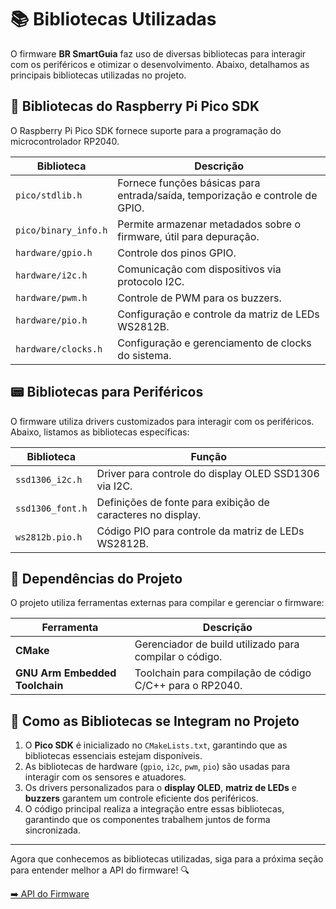 # 📚 Bibliotecas Utilizadas

O firmware **BR SmartGuia** faz uso de diversas bibliotecas para interagir com os periféricos e otimizar o desenvolvimento. Abaixo, detalhamos as principais bibliotecas utilizadas no projeto.

## 🔌 Bibliotecas do Raspberry Pi Pico SDK

O Raspberry Pi Pico SDK fornece suporte para a programação do microcontrolador RP2040.

| Biblioteca         | Descrição |
|-------------------|------------------------------------------------------------|
| `pico/stdlib.h`  | Fornece funções básicas para entrada/saída, temporização e controle de GPIO. |
| `pico/binary_info.h` | Permite armazenar metadados sobre o firmware, útil para depuração. |
| `hardware/gpio.h` | Controle dos pinos GPIO. |
| `hardware/i2c.h`  | Comunicação com dispositivos via protocolo I2C. |
| `hardware/pwm.h`  | Controle de PWM para os buzzers. |
| `hardware/pio.h`  | Configuração e controle da matriz de LEDs WS2812B. |
| `hardware/clocks.h` | Configuração e gerenciamento de clocks do sistema. |

## 📟 Bibliotecas para Periféricos

O firmware utiliza drivers customizados para interagir com os periféricos. Abaixo, listamos as bibliotecas específicas:

| Biblioteca           | Função |
|----------------------|------------------------------------------------|
| `ssd1306_i2c.h`     | Driver para controle do display OLED SSD1306 via I2C. |
| `ssd1306_font.h`    | Definições de fonte para exibição de caracteres no display. |
| `ws2812b.pio.h`     | Código PIO para controle da matriz de LEDs WS2812B. |

## 🔄 Dependências do Projeto

O projeto utiliza ferramentas externas para compilar e gerenciar o firmware:

| Ferramenta               | Descrição |
|--------------------------|--------------------------------------------------------------|
| **CMake**               | Gerenciador de build utilizado para compilar o código. |
| **GNU Arm Embedded Toolchain** | Toolchain para compilação de código C/C++ para o RP2040. |

## 📌 Como as Bibliotecas se Integram no Projeto

1. O **Pico SDK** é inicializado no `CMakeLists.txt`, garantindo que as bibliotecas essenciais estejam disponíveis.
2. As bibliotecas de hardware (`gpio`, `i2c`, `pwm`, `pio`) são usadas para interagir com os sensores e atuadores.
3. Os drivers personalizados para o **display OLED**, **matriz de LEDs** e **buzzers** garantem um controle eficiente dos periféricos.
4. O código principal realiza a integração entre essas bibliotecas, garantindo que os componentes trabalhem juntos de forma sincronizada.

---

Agora que conhecemos as bibliotecas utilizadas, siga para a próxima seção para entender melhor a API do firmware! 🔍

[➡️ API do Firmware](api.md)

